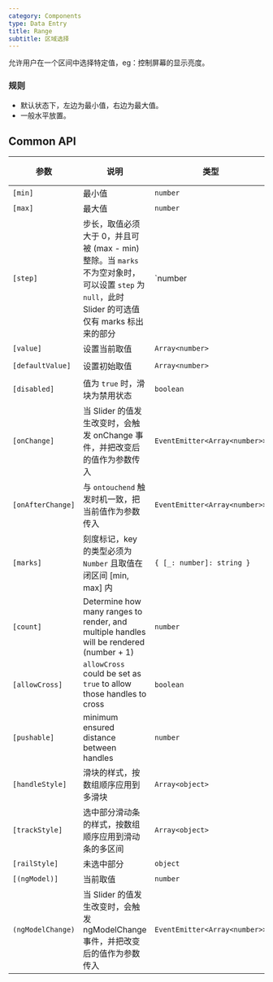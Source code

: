 ```yaml
---
category: Components
type: Data Entry
title: Range
subtitle: 区域选择
---
```



允许用户在一个区间中选择特定值，eg：控制屏幕的显示亮度。


### 规则
- 默认状态下，左边为最小值，右边为最大值。
- 一般水平放置。


## Common API

参数 | 说明 | 类型 | 默认值 |
----|-----|------|------
| `[min]` | 最小值 | `number` | `0` |
| `[max]` | 最大值 | `number` | `100` |
| `[step]` | 步长，取值必须大于 0，并且可被 (max - min) 整除。当 `marks` 不为空对象时，可以设置 `step` 为 `null`，此时 Slider 的可选值仅有 marks 标出来的部分 | `number | null` | 1 |
| `[value]` | 设置当前取值 | `Array<number>` | - |
| `[defaultValue]` | 设置初始取值 | `Array<number>` | `[0, 0]` |
| `[disabled]` | 值为 `true` 时，滑块为禁用状态 | `boolean` | `false` |
| `[onChange]` | 当 Slider 的值发生改变时，会触发 onChange 事件，并把改变后的值作为参数传入 | `EventEmitter<Array<number>>` | - |
| `[onAfterChange]` | 与 `ontouchend` 触发时机一致，把当前值作为参数传入 | `EventEmitter<Array<number>>` | - |
| `[marks]` | 刻度标记，key 的类型必须为 `Number` 且取值在闭区间 [min, max] 内 | `{ [_: number]: string }` | `{ }` |
| `[count]` | Determine how many ranges to render, and multiple handles will be rendered (number + 1) | `number` | `1` |
| `[allowCross]` | `allowCross` could be set as `true` to allow those handles to cross | `boolean` | `true` |
| `[pushable]` | minimum ensured distance between handles | `number` | - |
| `[handleStyle]` | 滑块的样式，按数组顺序应用到多滑块 | `Array<object>` | - |
| `[trackStyle]` | 选中部分滑动条的样式，按数组顺序应用到滑动条的多区间 | `Array<object>` | - |
| `[railStyle]` | 未选中部分 | `object` | - |
| `[(ngModel)]`| 当前取值 | `number` | - |
| `(ngModelChange)` | 当 Slider 的值发生改变时，会触发 ngModelChange 事件，并把改变后的值作为参数传入 | `EventEmitter<Array<number>>` | - |
